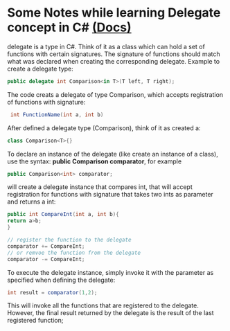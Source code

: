 # Some Notes while learning Delegate concept in C# [(Docs)](https://docs.microsoft.com/en-us/dotnet/csharp/delegates-overview)

delegate is a type in C#. Think of it as a class which can hold a set of functions with certain signatures. The signature of functions should match what was declared when creating the corresponding delegate. Example to create a delegate type:

```cs
public delegate int Comparison<in T>(T left, T right);
```

The code creats a delegate of type Comparison<T>, which accepts registration of functions with signature:

```cs
 int FunctionName(int a, int b)
```

After defined a delegate type (Comparison<T>), think of it as created a:

```cs
class Comparison<T>{}
```

To declare an instance of the delegate (like create an instance of a class), use the syntax: **public Comparison<T> comparator**, for example

```cs
public Comparison<int> comparator;
```

will create a delegate instance that compares int, that will accept registration for functions with signature that takes two ints as parameter and returns a int:

```cs
public int CompareInt(int a, int b){
return a>b;
}

// register the function to the delegate
comparator += CompareInt;
// or remvoe the function from the delegate
comparator -= CompareInt;
```

To execute the delegate instance, simply invoke it with the parameter as specified when defining the delegate:

```cs
int result = comparator(1,2);
```

This will invoke all the functions that are registered to the delegate. However, the final result returned by the delegate is the result of the last registered function;
